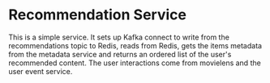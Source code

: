 # Recommendation Service

This is a simple service. It sets up Kafka connect to write from the recommendations
topic to Redis, reads from Redis, gets the items metadata from the metadata service 
and returns an ordered list of the user's recommended content. The user interactions come from movielens
and the user event service. 
